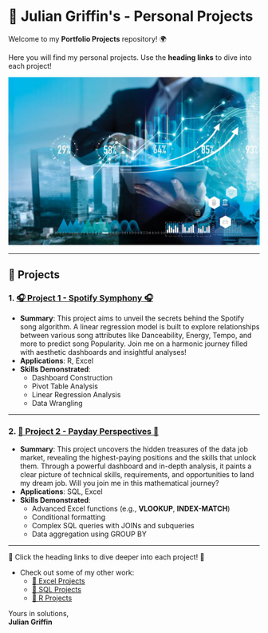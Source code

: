 # 🧠 Julian Griffin's - Personal Projects

Welcome to my **Portfolio Projects** repository! 🌍  

Here you will find my personal projects. Use the **heading links** to dive into each project!

<img src="./Media/Main_Banner.jpg" alt="Projects Banner" width="700"/>

---

## 📂 Projects

### 1. [🎧 **Project 1 - Spotify Symphony** 🎧](./Project%201%20-%20Spotify%20Symphony) 
- **Summary**: This project aims to unveil the secrets behind the Spotify song algorithm. A linear regression model is built to explore relationships between various song attributes like Danceability, Energy, Tempo, and more to predict song Popularity. Join me on a harmonic journey filled with aesthetic dashboards and insightful analyses!  
- **Applications**: R, Excel  
- **Skills Demonstrated**:  
  - Dashboard Construction  
  - Pivot Table Analysis  
  - Linear Regression Analysis  
  - Data Wrangling

---

### 2. [**💸 Project 2 - Payday Perspectives 💸**](./Project%202%20-%20Payday%20Perspectives)
 
- **Summary**: This project uncovers the hidden treasures of the data job market, revealing the highest-paying positions and the skills that unlock them. Through a powerful dashboard and in-depth analysis, it paints a clear picture of technical skills, requirements, and opportunities to land my dream job. Will you join me in this mathematical journey?  
- **Applications**: SQL, Excel  
- **Skills Demonstrated**:  
  - Advanced Excel functions (e.g., **VLOOKUP**, **INDEX-MATCH**)  
  - Conditional formatting  
  - Complex SQL queries with JOINs and subqueries  
  - Data aggregation using GROUP BY  
  
---

🚀 Click the heading links to dive deeper into each project! 🚀

- Check out some of my other work:
  - [📘 Excel Projects](https://github.com/JulianGriffin11/Excel_Projects)
  - [🌺 SQL Projects](https://github.com/JulianGriffin11/SQL_Projects)  
  - [👑 R Projects](https://github.com/JulianGriffin11/R_Projects) 

Yours in solutions,   
**Julian Griffin**

